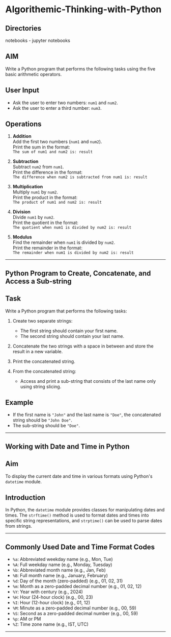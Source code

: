 # Algorithemic-Thinking-with-Python
## Directories
notebooks - jupyter notebooks


## AIM
Write a Python program that performs the following tasks using the five basic arithmetic operators.

## User Input

- Ask the user to enter two numbers: `num1` and `num2`.
- Ask the user to enter a third number: `num3`.

## Operations

1. **Addition**  
   Add the first two numbers (`num1` and `num2`).  
   Print the sum in the format:  
   `The sum of num1 and num2 is: result`

2. **Subtraction**  
   Subtract `num2` from `num1`.  
   Print the difference in the format:  
   `The difference when num2 is subtracted from num1 is: result`

3. **Multiplication**  
   Multiply `num1` by `num2`.  
   Print the product in the format:  
   `The product of num1 and num2 is: result`

4. **Division**  
   Divide `num1` by `num2`.  
   Print the quotient in the format:  
   `The quotient when num1 is divided by num2 is: result`

5. **Modulus**  
   Find the remainder when `num1` is divided by `num2`.  
   Print the remainder in the format:  
   `The remainder when num1 is divided by num2 is: result`
---
## Python Program to Create, Concatenate, and Access a Sub-string

## Task
Write a Python program that performs the following tasks:

1. Create two separate strings:
   - The first string should contain your first name.
   - The second string should contain your last name.

2. Concatenate the two strings with a space in between and store the result in a new variable.

3. Print the concatenated string.

4. From the concatenated string:
   - Access and print a sub-string that consists of the last name only using string slicing.

## Example

- If the first name is `"John"` and the last name is `"Doe"`, the concatenated string should be `"John Doe"`.
- The sub-string should be `"Doe"`.

---
## Working with Date and Time in Python

## Aim
To display the current date and time in various formats using Python's `datetime` module.

## Introduction

In Python, the `datetime` module provides classes for manipulating dates and times. The `strftime()` method is used to format dates and times into specific string representations, and `strptime()` can be used to parse dates from strings.

---

## Commonly Used Date and Time Format Codes

- `%a`: Abbreviated weekday name (e.g., Mon, Tue)
- `%A`: Full weekday name (e.g., Monday, Tuesday)
- `%b`: Abbreviated month name (e.g., Jan, Feb)
- `%B`: Full month name (e.g., January, February)
- `%d`: Day of the month (zero-padded) (e.g., 01, 02, 31)
- `%m`: Month as a zero-padded decimal number (e.g., 01, 02, 12)
- `%Y`: Year with century (e.g., 2024)
- `%H`: Hour (24-hour clock) (e.g., 00, 23)
- `%I`: Hour (12-hour clock) (e.g., 01, 12)
- `%M`: Minute as a zero-padded decimal number (e.g., 00, 59)
- `%S`: Second as a zero-padded decimal number (e.g., 00, 59)
- `%p`: AM or PM
- `%Z`: Time zone name (e.g., IST, UTC)

---
